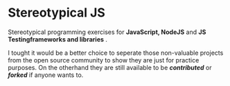 # Stereotypical JS
Stereotypical programming exercises for **JavaScript, NodeJS** and **JS Testingframeworks and libraries** . 

I tought it would be a better choice to seperate those non-valuable projects from the open source community to show they are just for practice purposes. On the otherhand they are still available to be ***contributed*** or ***forked*** if anyone wants to.

